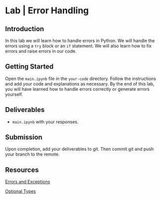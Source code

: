 

# Lab | Error Handling

## Introduction

In this lab we will learn how to handle errors in Python. We will handle the errors using a `try` block or an `if` statement. We will also learn how to fix errors and raise errors in our code.

## Getting Started

Open the `main.ipynb` file in the `your-code` directory. Follow the instructions and add your code and explanations as necessary. By the end of this lab, you will have learned how to handle errors correctly or generate errors yourself.

## Deliverables

- `main.ipynb` with your responses.

## Submission

Upon completion, add your deliverables to git. Then commit git and push your branch to the remote.

## Resources

[Errors and Exceptions](https://docs.python.org/3/tutorial/errors.html)

[Optional Types](https://docs.python.org/3/library/typing.html#typing.Optional)
